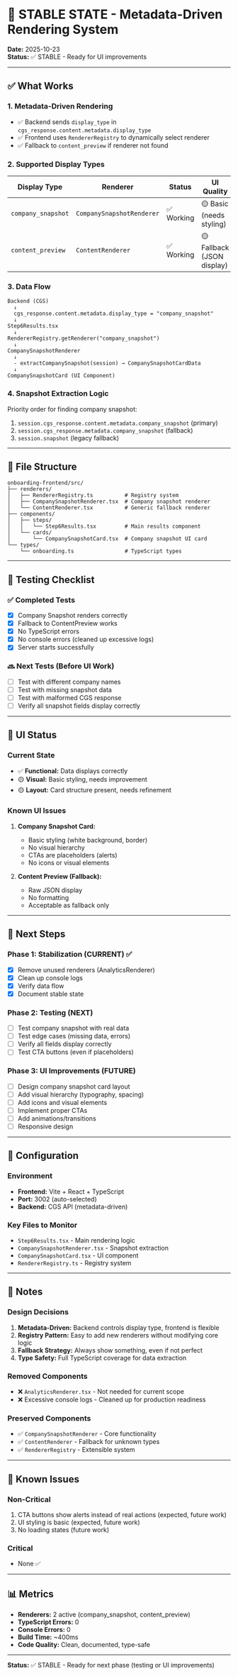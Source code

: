 # 🎯 STABLE STATE - Metadata-Driven Rendering System

**Date:** 2025-10-23  
**Status:** ✅ STABLE - Ready for UI improvements

---

## ✅ What Works

### 1. **Metadata-Driven Rendering**
- ✅ Backend sends `display_type` in `cgs_response.content.metadata.display_type`
- ✅ Frontend uses `RendererRegistry` to dynamically select renderer
- ✅ Fallback to `content_preview` if renderer not found

### 2. **Supported Display Types**

| Display Type | Renderer | Status | UI Quality |
|-------------|----------|--------|-----------|
| `company_snapshot` | `CompanySnapshotRenderer` | ✅ Working | 🟡 Basic (needs styling) |
| `content_preview` | `ContentRenderer` | ✅ Working | 🟡 Fallback (JSON display) |

### 3. **Data Flow**

```
Backend (CGS)
  ↓
  cgs_response.content.metadata.display_type = "company_snapshot"
  ↓
Step6Results.tsx
  ↓
RendererRegistry.getRenderer("company_snapshot")
  ↓
CompanySnapshotRenderer
  ↓
  - extractCompanySnapshot(session) → CompanySnapshotCardData
  ↓
CompanySnapshotCard (UI Component)
```

### 4. **Snapshot Extraction Logic**

Priority order for finding company snapshot:
1. `session.cgs_response.content.metadata.company_snapshot` (primary)
2. `session.cgs_response.metadata.company_snapshot` (fallback)
3. `session.snapshot` (legacy fallback)

---

## 📁 File Structure

```
onboarding-frontend/src/
├── renderers/
│   ├── RendererRegistry.ts          # Registry system
│   ├── CompanySnapshotRenderer.tsx  # Company snapshot renderer
│   └── ContentRenderer.tsx          # Generic fallback renderer
├── components/
│   ├── steps/
│   │   └── Step6Results.tsx         # Main results component
│   └── cards/
│       └── CompanySnapshotCard.tsx  # Company snapshot UI card
└── types/
    └── onboarding.ts                # TypeScript types
```

---

## 🧪 Testing Checklist

### ✅ Completed Tests
- [x] Company Snapshot renders correctly
- [x] Fallback to ContentPreview works
- [x] No TypeScript errors
- [x] No console errors (cleaned up excessive logs)
- [x] Server starts successfully

### 🔜 Next Tests (Before UI Work)
- [ ] Test with different company names
- [ ] Test with missing snapshot data
- [ ] Test with malformed CGS response
- [ ] Verify all snapshot fields display correctly

---

## 🎨 UI Status

### Current State
- ✅ **Functional:** Data displays correctly
- 🟡 **Visual:** Basic styling, needs improvement
- 🟡 **Layout:** Card structure present, needs refinement

### Known UI Issues
1. **Company Snapshot Card:**
   - Basic styling (white background, border)
   - No visual hierarchy
   - CTAs are placeholders (alerts)
   - No icons or visual elements

2. **Content Preview (Fallback):**
   - Raw JSON display
   - No formatting
   - Acceptable as fallback only

---

## 🚀 Next Steps

### Phase 1: Stabilization (CURRENT) ✅
- [x] Remove unused renderers (AnalyticsRenderer)
- [x] Clean up console logs
- [x] Verify data flow
- [x] Document stable state

### Phase 2: Testing (NEXT)
- [ ] Test company snapshot with real data
- [ ] Test edge cases (missing data, errors)
- [ ] Verify all fields display correctly
- [ ] Test CTA buttons (even if placeholders)

### Phase 3: UI Improvements (FUTURE)
- [ ] Design company snapshot card layout
- [ ] Add visual hierarchy (typography, spacing)
- [ ] Add icons and visual elements
- [ ] Implement proper CTAs
- [ ] Add animations/transitions
- [ ] Responsive design

---

## 🔧 Configuration

### Environment
- **Frontend:** Vite + React + TypeScript
- **Port:** 3002 (auto-selected)
- **Backend:** CGS API (metadata-driven)

### Key Files to Monitor
- `Step6Results.tsx` - Main rendering logic
- `CompanySnapshotRenderer.tsx` - Snapshot extraction
- `CompanySnapshotCard.tsx` - UI component
- `RendererRegistry.ts` - Registry system

---

## 📝 Notes

### Design Decisions
1. **Metadata-Driven:** Backend controls display type, frontend is flexible
2. **Registry Pattern:** Easy to add new renderers without modifying core logic
3. **Fallback Strategy:** Always show something, even if not perfect
4. **Type Safety:** Full TypeScript coverage for data extraction

### Removed Components
- ❌ `AnalyticsRenderer.tsx` - Not needed for current scope
- ❌ Excessive console logs - Cleaned up for production readiness

### Preserved Components
- ✅ `CompanySnapshotRenderer` - Core functionality
- ✅ `ContentRenderer` - Fallback for unknown types
- ✅ `RendererRegistry` - Extensible system

---

## 🐛 Known Issues

### Non-Critical
1. CTA buttons show alerts instead of real actions (expected, future work)
2. UI styling is basic (expected, future work)
3. No loading states (future work)

### Critical
- None ✅

---

## 📊 Metrics

- **Renderers:** 2 active (company_snapshot, content_preview)
- **TypeScript Errors:** 0
- **Console Errors:** 0
- **Build Time:** ~400ms
- **Code Quality:** Clean, documented, type-safe

---

**Status:** ✅ STABLE - Ready for next phase (testing or UI improvements)

